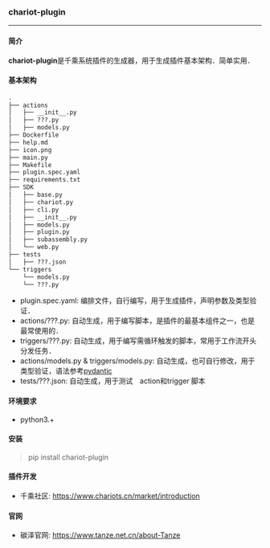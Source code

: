 ### chariot-plugin

---

#### 简介
**chariot-plugin**是千乘系统插件的生成器，用于生成插件基本架构．简单实用．

#### 基本架构
```txt
.
├── actions
│   ├── __init__.py
│   ├── ???.py     
│   ├── models.py
├── Dockerfile
├── help.md
├── icon.png
├── main.py
├── Makefile
├── plugin.spec.yaml
├── requirements.txt
├── SDK
│   ├── base.py
│   ├── chariot.py
│   ├── cli.py
│   ├── __init__.py
│   ├── models.py
│   ├── plugin.py
│   ├── subassembly.py
│   └── web.py
├── tests
│   ├── ???.json
└── triggers
    └── models.py
    └── ???.py
```

- plugin.spec.yaml: 编排文件，自行编写，用于生成插件，声明参数及类型验证．
- actions/???.py: 自动生成，用于编写脚本，是插件的最基本组件之一，也是最常使用的．
- triggers/???.py: 自动生成，用于编写需循环触发的脚本，常用于工作流开头分发任务．
- actions/models.py & triggers/models.py: 自动生成，也可自行修改，用于类型验证，语法参考[pydantic](https://github.com/samuelcolvin/pydantic)
- tests/???.json: 自动生成，用于测试　action和trigger 脚本

#### 环境要求
- python3.+

#### 安装
> pip install chariot-plugin 

#### 插件开发
- 千乘社区: https://www.chariots.cn/market/introduction

#### 官网
- 碳泽官网: https://www.tanze.net.cn/about-Tanze

